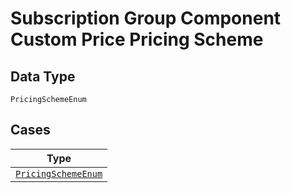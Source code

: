 
# Subscription Group Component Custom Price Pricing Scheme

## Data Type

`PricingSchemeEnum`

## Cases

| Type |
|  --- |
| [`PricingSchemeEnum`](../../../doc/models/pricing-scheme-enum.md) |

